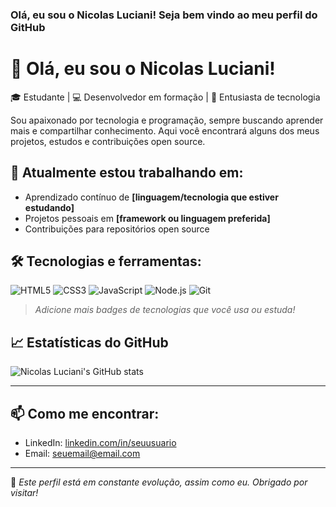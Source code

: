 ### Olá, eu sou o Nicolas Luciani! Seja bem vindo ao meu perfil do GitHub

# 👋 Olá, eu sou o Nicolas Luciani!

🎓 Estudante | 💻 Desenvolvedor em formação | 🚀 Entusiasta de tecnologia

Sou apaixonado por tecnologia e programação, sempre buscando aprender mais e compartilhar conhecimento. Aqui você encontrará alguns dos meus projetos, estudos e contribuições open source.

## 💼 Atualmente estou trabalhando em:
- Aprendizado contínuo de **[linguagem/tecnologia que estiver estudando]**
- Projetos pessoais em **[framework ou linguagem preferida]**
- Contribuições para repositórios open source

## 🛠️ Tecnologias e ferramentas:
![HTML5](https://img.shields.io/badge/-HTML5-E34F26?style=flat&logo=html5&logoColor=white)
![CSS3](https://img.shields.io/badge/-CSS3-1572B6?style=flat&logo=css3)
![JavaScript](https://img.shields.io/badge/-JavaScript-F7DF1E?style=flat&logo=javascript&logoColor=black)
![Node.js](https://img.shields.io/badge/-Node.js-339933?style=flat&logo=node.js&logoColor=white)
![Git](https://img.shields.io/badge/-Git-F05032?style=flat&logo=git&logoColor=white)

> *Adicione mais badges de tecnologias que você usa ou estuda!*

## 📈 Estatísticas do GitHub
![Nicolas Luciani's GitHub stats](https://github-readme-stats.vercel.app/api?username=nicolasluciani&show_icons=true&theme=radical)

---

## 📫 Como me encontrar:
- LinkedIn: [linkedin.com/in/seuusuario](https://linkedin.com/in/seuusuario)
- Email: [seuemail@email.com](mailto:seuemail@email.com)

---

📝 *Este perfil está em constante evolução, assim como eu. Obrigado por visitar!*

